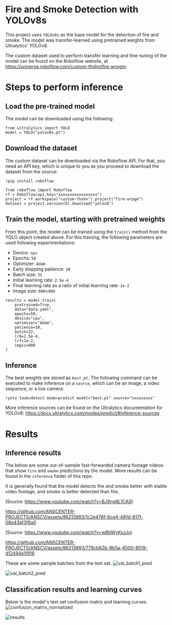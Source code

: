 # Fire and Smoke Detection with YOLOv8s

This project uses `YOLOv8s` as the base model for the detection of fire and smoke. The model was transfer-learned using pretrained weights from Ultralytics' YOLOv8.

The custom dataset used to perform transfer learning and fine-tuning of the model can be found on the Roboflow website, at https://universe.roboflow.com/custom-thxhn/fire-wrpgm.

# Steps to perform inference

## Load the pre-trained model
The model can be downloaded using the following:

```
from ultralytics import YOLO
model = YOLO("yolov8s.pt")
```

## Download the dataset
The custom dataset can be downloaded via the Roboflow API. For that, you need an API key, which is unique to you as you proceed to download the dataset from the source:

```
!pip install roboflow

from roboflow import Roboflow
rf = Roboflow(api_key="xxxxxxxxxxxxxxxxx")
project = rf.workspace("custom-thxhn").project("fire-wrpgm")
dataset = project.version(8).download("yolov8")
```

## Train the model, starting with pretrained weights
From this point, the model can be trained using the `train()` method from the YOLO object created above. For this training, the following parameters are used following experimentations:
- Device: `cpu`
- Epochs: `50`
- Optimizer: `Adam`
- Early stopping patience: `10`
- Batch size: `32`
- Initial learning rate: `2.5e-4`
- Final learning rate as a ratio of initial learning rate: `1e-2`
- Image size: `800`$\times$`800`

```
results = model.train(
    pretrained=True,
    data="data.yaml", 
    epochs=50, 
    device="cpu", 
    optimizer="Adam",
    patience=10,
    batch=32,
    lr0=2.5e-4,
    lrf=1e-2,
    imgsz=800
)
```

## Inference
The best weights are stored as `best.pt`. The following command can be executed to make inference on a `source`, which can be an image, a video sequence, or a live camera:

```
!yolo task=detect mode=predict model="best.pt" source="xxxxxxxxx"
```

More inference sources can be found on the Ultralytics documentation for YOLOv8: https://docs.ultralytics.com/modes/predict/#inference-sources

# Results

## Inference results
The below are some out-of-sample fast-forwarded camera footage videos that show `fire` and `smoke` predictions by the model. More results can be found in the `inference` folder of this repo.

It is generally found that the model detects fire and smoke better with stable video footage, and smoke is better detected than fire.

(Source: https://www.youtube.com/watch?v=BJ9ng9L1CA0)

https://github.com/ANSCENTER-PROJECTS/ANSCV/assets/86213993/1c2e476f-6ca4-481d-817f-08e43af3f6a0

(Source: https://www.youtube.com/watch?v=wBtiWyKvJJo)

https://github.com/ANSCENTER-PROJECTS/ANSCV/assets/86213993/779cb62b-9b5a-4500-8519-d12494e1f916

These are some sample batches from the test set.
![val_batch1_pred](https://github.com/ANSCENTER-PROJECTS/ANSCV/assets/86213993/2372bfd8-4b52-4ece-9ada-fea8835a5393)

![val_batch2_pred](https://github.com/ANSCENTER-PROJECTS/ANSCV/assets/86213993/f0f5c4b6-f482-4eb8-b9f4-859f307d2f75)

## Classification results and learning curves
Below is the model's test set confusion matrix and learning curves.
![confusion_matrix_normalized](https://github.com/ANSCENTER-PROJECTS/ANSCV/assets/86213993/6217702e-9fcf-47df-9ab9-de50189983b6)

![results](https://github.com/ANSCENTER-PROJECTS/ANSCV/assets/86213993/994e8e45-1533-42da-810c-7910f329adaa)
